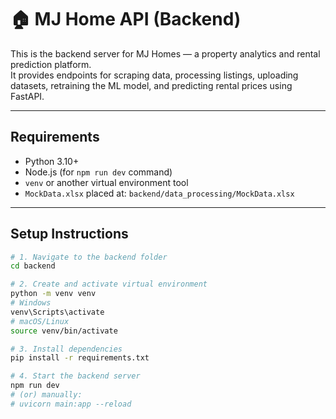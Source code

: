 # 🏠 MJ Home API (Backend)

This is the backend server for MJ Homes — a property analytics and rental prediction platform.  
It provides endpoints for scraping data, processing listings, uploading datasets, retraining the ML model, and predicting rental prices using FastAPI.

---

## Requirements

- Python 3.10+
- Node.js (for `npm run dev` command)
- `venv` or another virtual environment tool
- `MockData.xlsx` placed at: `backend/data_processing/MockData.xlsx`

---

## Setup Instructions

```bash
# 1. Navigate to the backend folder
cd backend

# 2. Create and activate virtual environment
python -m venv venv
# Windows
venv\Scripts\activate
# macOS/Linux
source venv/bin/activate

# 3. Install dependencies
pip install -r requirements.txt

# 4. Start the backend server
npm run dev
# (or) manually:
# uvicorn main:app --reload
